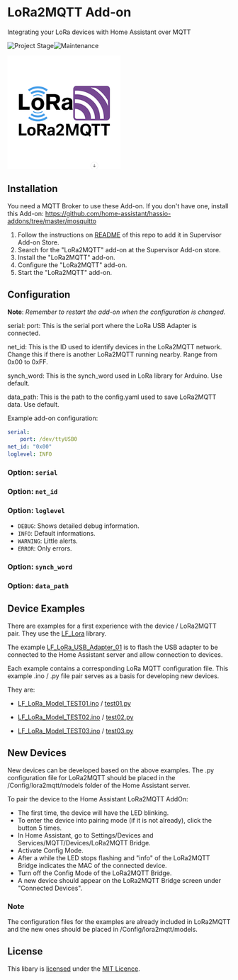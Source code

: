 # LoRa2MQTT Add-on

Integrating your LoRa devices with Home Assistant over MQTT

![Project Stage][project-stage-shield]![Maintenance][maintenance-shield]

<img src="https://raw.githubusercontent.com/leofig-rj/leofig-hass-addons/main/lora2mqtt/pictures/LoRa2MQTT logo.png"/>

## Installation

You need a MQTT Broker to use these Add-on. If you don't have one, install this Add-on:
https://github.com/home-assistant/hassio-addons/tree/master/mosquitto

1. Follow the instructions on [README](https://github.com/leofig-rj/leofig-hass-addons/blob/master/README.md) of this repo to add it in Supervisor Add-on Store.
1. Search for the "LoRa2MQTT" add-on at the Supervisor Add-on store.
1. Install the "LoRa2MQTT" add-on.
1. Configure the "LoRa2MQTT" add-on.
1. Start the "LoRa2MQTT" add-on.

## Configuration

**Note**: _Remember to restart the add-on when the configuration is changed._

serial:
    port:   This is the serial port where the LoRa USB Adapter is connected.

net_id:     This is the ID used to identify devices in the LoRa2MQTT network.
            Change this if there is another LoRa2MQTT running nearby.
            Range from 0x00 to 0xFF.

synch_word: This is the synch_word used in LoRa library for Arduino.
            Use default.

data_path:  This is the path to the config.yaml used to save LoRa2MQTT data.
            Use default.

Example add-on configuration:

```yaml
serial:
    port: /dev/ttyUSB0 
net_id: "0x00"
loglevel: INFO
```

### Option: `serial`

### Option: `net_id`

### Option: `loglevel`

- `DEBUG`: Shows detailed debug information.
- `INFO`: Default informations.
- `WARNING`: Little alerts.
- `ERROR`:  Only errors.

### Option: `synch_word`

### Option: `data_path`

## Device Examples

There are examples for a first experience with the device / LoRa2MQTT pair. They use the [LF_Lora][github_LF_LoRa] library.

The example [LF_LoRa_USB_Adapter_01][ex_usb] is to flash the USB adapter to be connected to the Home Assistant server and allow connection to devices.

Each example contains a corresponding LoRa MQTT configuration file. This example .ino / .py file pair serves as a basis for developing new devices.

They are:

- [LF_LoRa_Model_TEST01.ino][ex_01_ino] / [test01.py][ex_01_py]

- [LF_LoRa_Model_TEST02.ino][ex_02_ino] / [test02.py][ex_02_py]

- [LF_LoRa_Model_TEST03.ino][ex_03_ino] / [test03.py][ex_03_py]

## New Devices

New devices can be developed based on the above examples.
The .py configuration file for LoRa2MQTT should be placed in the /Config/lora2mqtt/models folder of the Home Assistant server.

To pair the device to the Home Assistant LoRa2MQTT AddOn:

- The first time, the device will have the LED blinking.
- To enter the device into pairing mode (if it is not already), click the button 5 times.
- In Home Assistant, go to Settings/Devices and Services/MQTT/Devices/LoRa2MQTT Bridge.
- Activate Config Mode.
- After a while the LED stops flashing and "info" of the LoRa2MQTT Bridge indicates the MAC of the connected device.
- Turn off the Config Mode of the LoRa2MQTT Bridge.
- A new device should appear on the LoRa2MQTT Bridge screen under "Connected Devices".

### Note

The configuration files for the examples are already included in LoRa2MQTT and the new ones should be placed in /Config/lora2mqtt/models.

## License

This libary is [licensed][license] under the [MIT Licence][mit].

<!-- Markdown link -->
[project-stage-shield]: https://img.shields.io/badge/project%20stage-development%20beta-red.svg
[maintenance-shield]: https://img.shields.io/maintenance/yes/2025.svg
[github_LF_LoRa]: https://github.com/leofig-rj/Arduino-LF_LoRa
[docs_link]: https://github.com/leofig-rj/leofig-hass-addons/blob/master/lora2mqtt/DOCS.md
[github_leofig-rj]: https://github.com/leofig-rj
[arduino]:https://arduino.cc/
[lora]:https://www.lora-alliance.org/
[ex_usb]:https://github.com/leofig-rj/Arduino-LF_LoRa/tree/main/examples/LF_LoRa_USB_Adapter_01
[ex_01_ino]:https://github.com/leofig-rj/Arduino-LF_LoRa/tree/main/examples/LF_LoRa_Model_TEST01
[ex_01_py]:https://github.com/leofig-rj/leofig-hass-addons/blob/main/lora2mqtt/rootfs/usr/bin/models/test01.py
[ex_02_ino]:https://github.com/leofig-rj/Arduino-LF_LoRa/tree/main/examples/LF_LoRa_Model_TEST02
[ex_02_py]:https://github.com/leofig-rj/leofig-hass-addons/blob/main/lora2mqtt/rootfs/usr/bin/models/test02.py
[ex_03_ino]:https://github.com/leofig-rj/Arduino-LF_LoRa/tree/main/examples/LF_LoRa_Model_TEST03
[ex_03_py]:https://github.com/leofig-rj/leofig-hass-addons/blob/main/lora2mqtt/rootfs/usr/bin/models/test03.py
[license]:https://github.com/leofig-rj/leofig-hass-addons/blob/main/LICENSE
[mit]:https://en.wikipedia.org/wiki/MIT_License